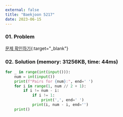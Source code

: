```yaml
---
external: false
title: "Baekjoon 5217"
date: 2023-06-15
---
```


### 01. Problem

[문제 확인하기](https://www.acmicpc.net/problem/5217){:target="_blank"}

### 02. Solution (memory: 31256KB, time: 44ms)

```python
for _ in range(int(input())):
    num = int(input())
    print(f"Pairs for {num}:", end=' ')
    for i in range(1, num // 2 + 1):
        if i != num - i:
            if i != 1:
                print(',', end=' ')
            print(i, num - i, end='')
    print()
```
